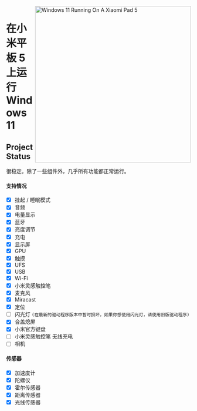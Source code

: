 <img align="right" src="https://raw.githubusercontent.com/erdilS/Port-Windows-11-Xiaomi-Pad-5/main/nabu.png" width="425" alt="Windows 11 Running On A Xiaomi Pad 5">

# 在小米平板 5 上运行 Windows 11

## Project Status

很稳定。除了一些组件外，几乎所有功能都正常运行。

#### 支持情况

- [X] 挂起 / 睡眠模式
- [X] 音频
- [X] 电量显示
- [X] 蓝牙
- [X] 亮度调节
- [x] 充电
- [X] 显示屏
- [X] GPU
- [X] 触摸
- [X] UFS
- [X] USB
- [X] Wi-Fi
- [X] 小米灵感触控笔
- [X] 麦克风
- [X] Miracast
- [X] 定位
- [ ] 闪光灯 ```(在最新的驱动程序版本中暂时损坏，如果你想使用闪光灯，请使用旧版驱动程序)```
- [X] 合盖熄屏
- [X] 小米官方键盘
- [ ] 小米灵感触控笔 无线充电
- [ ] 相机

#### 传感器

- [X] 加速度计
- [X] 陀螺仪
- [X] 霍尔传感器
- [X] 距离传感器
- [X] 光线传感器
